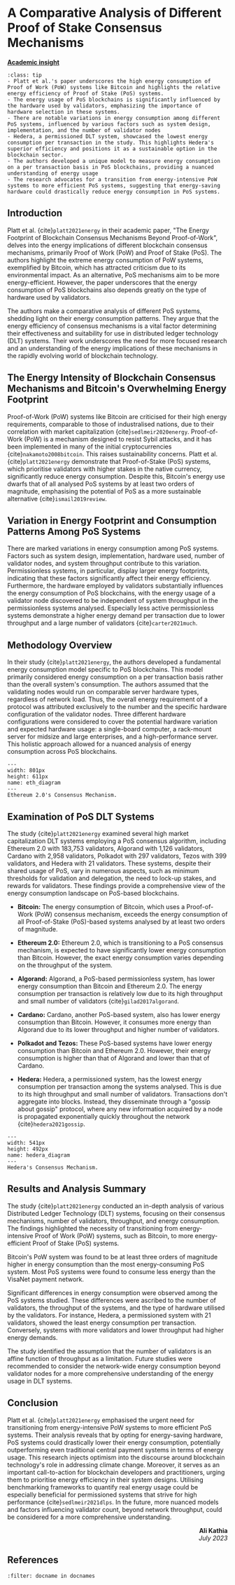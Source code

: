 # A Comparative Analysis of Different Proof of Stake Consensus Mechanisms

<!-- ![Academic Insight](images/AI.svg) -->
<ins>**Academic insight**</ins>

```{admonition} Key Insights
:class: tip
- Platt et al.'s paper underscores the high energy consumption of Proof of Work (PoW) systems like Bitcoin and highlights the relative energy efficiency of Proof of Stake (PoS) systems.
- The energy usage of PoS blockchains is significantly influenced by the hardware used by validators, emphasizing the importance of hardware selection in these systems.
- There are notable variations in energy consumption among different PoS systems, influenced by various factors such as system design, implementation, and the number of validator nodes
- Hedera, a permissioned DLT system, showcased the lowest energy consumption per transaction in the study. This highlights Hedera's superior efficiency and positions it as a sustainable option in the blockchain sector.
- The authors developed a unique model to measure energy consumption on a per transaction basis in PoS blockchains, providing a nuanced understanding of energy usage
- The research advocates for a transition from energy-intensive PoW systems to more efficient PoS systems, suggesting that energy-saving hardware could drastically reduce energy consumption in PoS systems. 
```

## Introduction

Platt et al. {cite}`platt2021energy` in their academic paper, "The Energy Footprint of Blockchain Consensus Mechanisms Beyond Proof-of-Work", delves into the energy implications of different blockchain consensus mechanisms, primarily Proof of Work (PoW) and Proof of Stake (PoS). The authors highlight the extreme energy consumption of PoW systems, exemplified by Bitcoin, which has attracted criticism due to its environmental impact. As an alternative, PoS mechanisms aim to be more energy-efficient. However, the paper underscores that the energy consumption of PoS blockchains also depends greatly on the type of hardware used by validators.

The authors make a comparative analysis of different PoS systems, shedding light on their energy consumption patterns. They argue that the energy efficiency of consensus mechanisms is a vital factor determining their effectiveness and suitability for use in distributed ledger technology (DLT) systems. Their work underscores the need for more focused research and an understanding of the energy implications of these mechanisms in the rapidly evolving world of blockchain technology. 

## The Energy Intensity of Blockchain Consensus Mechanisms and Bitcoin's Overwhelming Energy Footprint

 Proof-of-Work (PoW) systems like Bitcoin are criticised for their high energy requirements, comparable to those of industralised nations, due to their correlation with market capitalization {cite}`sedlmeir2020energy`. Proof-of-Work (PoW) is a mechanism designed to resist Sybil attacks, and it has been implemented in many of the initial cryptocurrencies {cite}`nakamoto2008bitcoin`. This raises sustainability concerns. Platt et al. {cite}`platt2021energy` demonstrate that Proof-of-Stake (PoS) systems, which prioritise validators with higher stakes in the native currency, significantly reduce energy consumption. Despite this, Bitcoin's energy use dwarfs that of all analysed PoS systems by at least two orders of magnitude, emphasising the potential of PoS as a more sustainable alternative {cite}`ismail2019review`.

## Variation in Energy Footprint and Consumption Patterns Among PoS Systems

There are marked variations in energy consumption among PoS systems. Factors such as system design, implementation, hardware used, number of validator nodes, and system throughput contribute to this variation. Permissionless systems, in particular, display larger energy footprints, indicating that these factors significantly affect their energy efficiency. Furthermore, the hardware employed by validators substantially influences the energy consumption of PoS blockchains, with the energy usage of a validator node discovered to be independent of system throughput in the permissionless systems analysed. Especially less active permissionless systems demonstrate a higher energy demand per transaction due to lower throughput and a large number of validators {cite}`carter2021much`.

## Methodology Overview

In their study {cite}`platt2021energy`, the authors developed a fundamental energy consumption model specific to PoS blockchains. This model primarily considered energy consumption on a per transaction basis rather than the overall system's consumption. The authors assumed that the validating nodes would run on comparable server hardware types, regardless of network load. Thus, the overall energy requirement of a protocol was attributed exclusively to the number and the specific hardware configuration of the validator nodes. Three different hardware configurations were considered to cover the potential hardware variation and expected hardware usage: a single-board computer, a rack-mount server for midsize and large enterprises, and a high-performance server. This holistic approach allowed for a nuanced analysis of energy consumption across PoS blockchains.

```{figure} images/ETH2.0.png
---
width: 801px
height: 611px
name: eth_diagram
---
Ethereum 2.0's Consensus Mechanism.
```


## Examination of PoS DLT Systems

The study {cite}`platt2021energy` examined several high market capitalization DLT systems employing a PoS consensus algorithm, including Ethereum 2.0 with 183,753 validators, Algorand with 1,126 validators, Cardano with 2,958 validators, Polkadot with 297 validators, Tezos with 399 validators, and Hedera with 21 validators. These systems, despite their shared usage of PoS, vary in numerous aspects, such as minimum thresholds for validation and delegation, the need to lock-up stakes, and rewards for validators. These findings provide a comprehensive view of the energy consumption landscape on PoS-based blockchains.

- **Bitcoin:** The energy consumption of Bitcoin, which uses a Proof-of-Work (PoW) consensus mechanism, exceeds the energy consumption of all Proof-of-Stake (PoS)-based systems analysed by at least two orders of magnitude.

- **Ethereum 2.0:** Ethereum 2.0, which is transitioning to a PoS consensus mechanism, is expected to have significantly lower energy consumption than Bitcoin. However, the exact energy consumption varies depending on the throughput of the system.

- **Algorand:** Algorand, a PoS-based permissionless system, has lower energy consumption than Bitcoin and Ethereum 2.0. The energy consumption per transaction is relatively low due to its high throughput and small number of validators {cite}`gilad2017algorand`.

- **Cardano:** Cardano, another PoS-based system, also has lower energy consumption than Bitcoin. However, it consumes more energy than Algorand due to its lower throughput and higher number of validators.

- **Polkadot and Tezos:** These PoS-based systems have lower energy consumption than Bitcoin and Ethereum 2.0. However, their energy consumption is higher than that of Algorand and lower than that of Cardano.

- **Hedera:** Hedera, a permissioned system, has the lowest energy consumption per transaction among the systems analysed. This is due to its high throughput and small number of validators. Transactions don't aggregate into blocks. Instead, they disseminate through a "gossip about gossip" protocol, where any new information acquired by a node is propagated exponentially quickly throughout the network {cite}`hedera2021gossip`.

```{figure} images/Hedera.png
---
width: 541px
height: 492px
name: hedera_diagram
---
Hedera's Consensus Mechanism.
```

## Results and Analysis Summary

The study {cite}`platt2021energy` conducted an in-depth analysis of various Distributed Ledger Technology (DLT) systems, focusing on their consensus mechanisms, number of validators, throughput, and energy consumption. The findings highlighted the necessity of transitioning from energy-intensive Proof of Work (PoW) systems, such as Bitcoin, to more energy-efficient Proof of Stake (PoS) systems.

Bitcoin's PoW system was found to be at least three orders of magnitude higher in energy consumption than the most energy-consuming PoS system. Most PoS systems were found to consume less energy than the VisaNet payment network. 

Significant differences in energy consumption were observed among the PoS systems studied. These differences were ascribed to the number of validators, the throughput of the systems, and the type of hardware utilised by the validators. For instance, Hedera, a permissioned system with 21 validators, showed the least energy consumption per transaction. Conversely, systems with more validators and lower throughput had higher energy demands.

The study identified the assumption that the number of validators is an affine function of throughput as a limitation. Future studies were recommended to consider the network-wide energy consumption beyond validator nodes for a more comprehensive understanding of the energy usage in DLT systems.

## Conclusion

Platt et al. {cite}`platt2021energy` emphasised the urgent need for transitioning from energy-intensive PoW systems to more efficient PoS systems. Their analysis reveals that by opting for energy-saving hardware, PoS systems could drastically lower their energy consumption, potentially outperforming even traditional central payment systems in terms of energy usage. This research injects optimism into the discourse around blockchain technology's role in addressing climate change. Moreover, it serves as an important call-to-action for blockchain developers and practitioners, urging them to prioritise energy efficiency in their system designs. Utilising benchmarking frameworks to quantify real energy usage could be especially beneficial for permissioned systems that strive for high performance {cite}`sedlmeir2021dlps`. In the future, more nuanced models and factors influencing validator count, beyond network throughput, could be considered for a more comprehensive understanding. 

<div style="text-align: right;font-weight: bold;">Ali Kathia</div>
<div style="text-align: right;font-style: italic;">July 2023</div>

## References

```{bibliography}
:filter: docname in docnames
```
